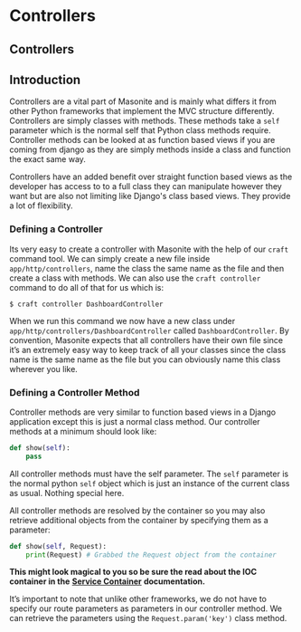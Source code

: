 # Controllers

## Controllers

## Introduction

Controllers are a vital part of Masonite and is mainly what differs it from other Python frameworks that implement the MVC structure differently. Controllers are simply classes with methods. These methods take a `self` parameter which is the normal self that Python class methods require. Controller methods can be looked at as function based views if you are coming from django as they are simply methods inside a class and function the exact same way.

Controllers have an added benefit over straight function based views as the developer has access to to a full class they can manipulate however they want but are also not limiting like Django's class based views. They provide a lot of flexibility.

### Defining a Controller

Its very easy to create a controller with Masonite with the help of our `craft` command tool. We can simply create a new file inside `app/http/controllers`, name the class the same name as the file and then create a class with methods. We can also use the `craft controller` command to do all of that for us which is:

```text
$ craft controller DashboardController
```

When we run this command we now have a new class under `app/http/controllers/DashboardController` called `DashboardController`. By convention, Masonite expects that all controllers have their own file since it’s an extremely easy way to keep track of all your classes since the class name is the same name as the file but you can obviously name this class wherever you like.

### Defining a Controller Method

Controller methods are very similar to function based views in a Django application except this is just a normal class method. Our controller methods at a minimum should look like:

```python
def show(self):
    pass
```

All controller methods must have the self parameter. The `self` parameter is the normal python `self` object which is just an instance of the current class as usual. Nothing special here.

All controller methods are resolved by the container so you may also retrieve additional objects from the container by specifying them as a parameter:

```python
def show(self, Request):
    print(Request) # Grabbed the Request object from the container
```

**This might look magical to you so be sure the read about the IOC container in the** [**Service Container**](../architectural-concepts/service-container.md) **documentation.**

It’s important to note that unlike other frameworks, we do not have to specify our route parameters as parameters in our controller method. We can retrieve the parameters using the `Request.param('key')` class method.


